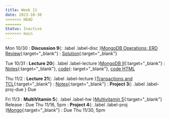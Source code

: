 ```yaml
---
title: Week 11
date: 2023-10-30
<<<<<<< HEAD
=======
Status: Inactive
>>>>>>> main
---
```


Mon 10/30
: **Discussion 9**{: .label .label-disc }[MongoDB Operations; ERD Review](https://drive.google.com/file/d/1vij3BytST9tS-QICxfKLbHqCLka5RBcS/view?usp=drive_link){:target="\_blank"}
  : [Solution](https://drive.google.com/file/d/1EXLsyKK54-b36NQ7Tov5WQ-rMdbtVgoB/view?usp=drive_link){:target="\_blank"}

Tue 10/31
: **Lecture 20**{: .label .label-lecture }[MongoDB II](https://docs.google.com/presentation/d/1zp6wYLRwvPsybmpIt8TLeZbFkOEvzP8fpNmxBzcS0pc/edit?usp=sharing){:target="\_blank"}
  : [Notes](https://drive.google.com/file/d/1GnZQUuODrr6uFWOxkAtD9TYn7BmcXHi1/view?usp=sharing){:target="\_blank"}, [code](https://data101.datahub.berkeley.edu/hub/user-redirect/git-pull?repo=https%3A%2F%2Fgithub.com%2Fcal-data-eng%2Ffa23-materials&urlpath=lab%2Ftree%2Ffa23-materials%2Flecture%2Flec20%2Flec20.ipynb&branch=main){: target="\_blank"}, [code HTML](../../resources/assets/lectures/lec20/lec20.html)

Thu 11/2
: **Lecture 21**{: .label .label-lecture }[Transactions and TCL](https://docs.google.com/presentation/d/1remSLobLEL3tyuKEE2jntDKFHM3ncD2QXFxXF--mFyc/edit?usp=sharing){:target="\_blank"}
  : [Notes](https://drive.google.com/file/d/1ueBn1Onep9nHtN9AzQAF-wB2JOh13j6p/view?usp=sharing){:target="\_blank"}
: **Project 3**{: .label .label-proj-due } Due

Fri 11/3
: **MultiVitamin 5**{: .label .label-hw }[Multivitamin 5](https://www.gradescope.com/courses/576229/assignments/3631117/grade){:target="\_blank"} Release
  : Due Thu 11/16, 5pm
: **Project 4**{: .label .label-proj }[Mongo](https://data101.datahub.berkeley.edu/hub/user-redirect/git-pull?repo=https%3A%2F%2Fgithub.com%2Fcal-data-eng%2Ffa23-materials&urlpath=lab%2Ftree%2Ffa23-materials%2Fproj%2Fproj4%2Fproj4.ipynb&branch=main){:target="\_blank"}
  : Due Thu 11/30, 5pm
